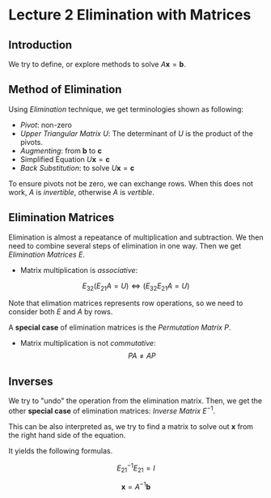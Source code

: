 # Lecture 2 Elimination with Matrices

## Introduction

We try to define, or explore methods to solve $A\mathbf{x}=\mathbf{b}$.

## Method of Elimination

Using *Elimination* technique, we get terminologies shown as following:
- *Pivot*: non-zero
- *Upper Triangular Matrix* $U$: The determinant of $U$ is the product of the pivots.
- *Augmenting*: from $\mathbf{b}$ to $\mathbf{c}$
- Simplified Equation $U\mathbf{x}=\mathbf{c}$
- *Back Substitution*: to solve $U\mathbf{x}=\mathbf{c}$

To ensure pivots not be zero, we can exchange rows. When this does not work, $A$ is *invertible*, otherwise $A$ is *vertible*.

## Elimination Matrices

Elimination is almost a repeatance of multiplication and subtraction. We then need to combine several steps of elimination in one way. Then we get *Elimination Matrices* $E$. 

- Matrix multiplication is *associative*:

$$E_{32}(E_{21}A=U) \Leftrightarrow (E_{32} E_{21} A=U)$$

Note that elimation matrices represents row operations, so we need to consider both $E$ and $A$ by rows.

A **special case** of elimination matrices is the *Permutation Matrix* $P$.
- Matrix multiplication is not *commutative*: 
$$PA \not ={AP}$$

## Inverses

We try to "undo" the operation from the elimination matrix. Then, we get the other **special case** of elimination matrices: *Inverse Matrix* $E^{-1}$.

This can be also interpreted as, we try to find a matrix to solve out $\mathbf{x}$ from the right hand side of the equation.

It yields the following formulas.

$$E_{21}^{-1}E_{21}=I$$

$$\mathbf{x}=A^{-1}\mathbf{b}$$